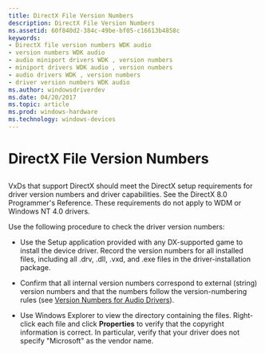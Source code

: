 ```yaml
---
title: DirectX File Version Numbers
description: DirectX File Version Numbers
ms.assetid: 60f840d2-384c-49be-bf05-c16613b4858c
keywords:
- DirectX file version numbers WDK audio
- version numbers WDK audio
- audio miniport drivers WDK , version numbers
- miniport drivers WDK audio , version numbers
- audio drivers WDK , version numbers
- driver version numbers WDK audio
ms.author: windowsdriverdev
ms.date: 04/20/2017
ms.topic: article
ms.prod: windows-hardware
ms.technology: windows-devices
---
```


# DirectX File Version Numbers


## <span id="directx_file_version_numbers"></span><span id="DIRECTX_FILE_VERSION_NUMBERS"></span>


VxDs that support DirectX should meet the DirectX setup requirements for driver version numbers and driver capabilities. See the DirectX 8.0 Programmer's Reference. These requirements do not apply to WDM or Windows NT 4.0 drivers.

Use the following procedure to check the driver version numbers:

-   Use the Setup application provided with any DX-supported game to install the device driver. Record the version numbers for all installed files, including all .drv, .dll, .vxd, and .exe files in the driver-installation package.

-   Confirm that all internal version numbers correspond to external (string) version numbers and that the numbers follow the version-numbering rules (see [Version Numbers for Audio Drivers](version-numbers-for-audio-drivers.md)).

-   Use Windows Explorer to view the directory containing the files. Right-click each file and click **Properties** to verify that the copyright information is correct. In particular, verify that your driver does not specify "Microsoft" as the vendor name.

 

 




